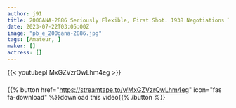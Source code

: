 ```yaml
---
author: j91
title: 200GANA-2886 Seriously Flexible, First Shot. 1938 Negotiations To Appear In An AV With A Gal Who Is Confident In Her Own Body! Even Though I’m Scared Of Being Exposed, I’m Dazzled By The Word Salary For 3 Months And Expose My Big Boobs To The Camera! If You Take Off The Bottom, You Can Even Get A Firm Price! Ma Co Close With S******g! Where Did The First Anxiety Go… Iku! Let’s Go~~~! ! ! ] And Cums In Every Position! !
date: 2023-07-22T03:05:00Z
image: "pb_e_200gana-2886.jpg"
tags: [Amateur, ]
maker: []
actress: []
---
```



{{< youtubepl MxGZVzrQwLhm4eg >}}
###

{{% button href="https://streamtape.to/v/MxGZVzrQwLhm4eg" icon="fas fa-download" %}}download this video{{% /button %}}

